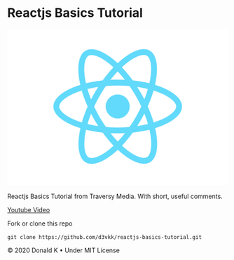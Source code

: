 # Reactjs Basics Tutorial

![Reactjs Logo](https://github.com/d3vkk/reactjs-basics-tutorial/blob/master/reactjs-logo.svg)

Reactjs Basics Tutorial from Traversy Media. With short, useful comments.

[Youtube Video](https://www.youtube.com/watch?v=sBws8MSXN7A)

Fork or clone this repo
```
git clone https://github.com/d3vkk/reactjs-basics-tutorial.git
```

© 2020 Donald K • Under MIT License
